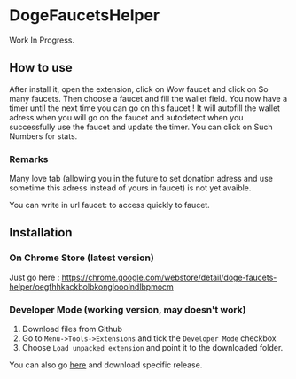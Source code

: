 DogeFaucetsHelper
=================

Work In Progress.

## How to use

After install it, open the extension, click on Wow faucet and click on So many faucets. Then choose a faucet and fill the wallet field.
You now have a timer until the next time you can go on this faucet ! It will autofill the wallet adress when you will go on the faucet and autodetect when you successfully use the faucet and update the timer. You can click on Such Numbers for stats.

### Remarks

Many love tab (allowing you in the future to set donation adress and use sometime this adress instead of yours in faucet)  is not yet avaible.

You can write in url faucet: to access quickly to faucet.

## Installation

### On Chrome Store (latest version)

Just go here : https://chrome.google.com/webstore/detail/doge-faucets-helper/oegfhhkackbolbkonglooolndlbpmocm

### Developer Mode (working version, may doesn't work)

1. Download files from Github
2. Go to `Menu->Tools->Extensions` and tick the `Developer Mode` checkbox
3. Choose `Load unpacked extension` and point it to the downloaded folder.

You can also go [here](https://github.com/matheod/DogeFaucetsHelper/releases) and download specific release.
